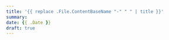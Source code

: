 ```yaml
---
title: '{{ replace .File.ContentBaseName "-" " " | title }}'
summary: 
date: {{ .Date }}
draft: true
---
```

